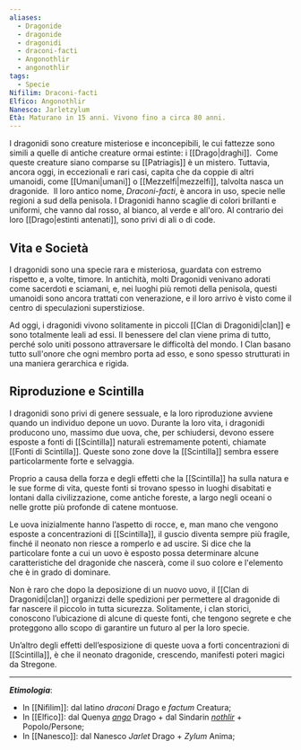 ```yaml
---
aliases:
  - Dragonide
  - dragonide
  - dragonidi
  - draconi-facti
  - Angonothlir
  - angonothlir
tags:
  - Specie
Nifilim: Draconi-facti
Elfico: Angonothlir
Nanesco: Jarletzylum
Età: Maturano in 15 anni. Vivono fino a circa 80 anni.
---
```

I dragonidi sono creature misteriose e inconcepibili, le cui fattezze sono simili a quelle di antiche creature ormai estinte: i [[Drago|draghi]]. 
Come queste creature siano comparse su [[Patriagis]] è un mistero. Tuttavia, ancora oggi, in eccezionali e rari casi, capita che da coppie di altri umanoidi, come [[Umani|umani]] o [[Mezzelfi|mezzelfi]], talvolta nasca un dragonide. 
Il loro antico nome, *Draconi-facti*, è ancora in uso, specie nelle regioni a sud della penisola. I Dragonidi hanno scaglie di colori brillanti e uniformi, che vanno dal rosso, al bianco, al verde e all'oro. Al contrario dei loro [[Drago|estinti antenati]], sono privi di ali o di code.

## Vita e Società

I dragonidi sono una specie rara e misteriosa, guardata con estremo rispetto e, a volte, timore. In antichità, molti Dragonidi venivano adorati come sacerdoti e sciamani, e, nei luoghi più remoti della penisola, questi umanoidi sono ancora trattati con venerazione, e il loro arrivo è visto come il centro di speculazioni superstiziose. 

Ad oggi, i dragonidi vivono solitamente in piccoli [[Clan di Dragonidi|clan]] e sono totalmente leali ad essi. Il benessere del clan viene prima di tutto, perché solo uniti possono attraversare le difficoltà del mondo. I Clan basano tutto sull'onore che ogni membro porta ad esso, e sono spesso strutturati in una maniera gerarchica e rigida.

## Riproduzione e Scintilla

I dragonidi sono privi di genere sessuale, e la loro riproduzione avviene quando un individuo depone un uovo. Durante la loro vita, i dragonidi producono uno, massimo due uova, che, per schiudersi, devono essere esposte a fonti di [[Scintilla]] naturali estremamente potenti, chiamate [[Fonti di Scintilla]].  Queste sono zone dove la [[Scintilla]] sembra essere particolarmente forte e selvaggia. 

Proprio a causa della forza e degli effetti che la [[Scintilla]] ha sulla natura e le sue forme di vita, queste fonti si trovano spesso in luoghi disabitati e lontani dalla civilizzazione, come antiche foreste, a largo negli oceani o nelle grotte più profonde di catene montuose.  

Le uova inizialmente hanno l’aspetto di rocce, e, man mano che vengono esposte a concentrazioni di [[Scintilla]], il guscio diventa sempre più fragile, finché il neonato non riesce a romperlo e ad uscire. Si dice che la particolare fonte a cui un uovo è esposto possa determinare alcune caratteristiche del dragonide che nascerà, come il suo colore e l'elemento che è in grado di dominare. 

Non è raro che dopo la deposizione di un nuovo uovo, il [[Clan di Dragonidi|clan]] organizzi delle spedizioni per permettere al dragonide di far nascere il piccolo in tutta sicurezza. Solitamente, i clan storici, conoscono l’ubicazione di alcune di queste fonti, che tengono segrete e che proteggono allo scopo di garantire un futuro al per la loro specie. 

Un’altro degli effetti dell’esposizione di queste uova a forti concentrazioni di [[Scintilla]], è che il neonato dragonide, crescendo, manifesti poteri magici da Stregone.

---
***Etimologia***: 
- In [[Nifilim]]: dal latino *draconi* Drago e *factum* Creatura; 
- In [[Elfico]]: dal Quenya [*ango*](https://www.elfdict.com/wt/250082) Drago + dal Sindarin [*nothlir*](https://www.elfdict.com/wt/518769) + Popolo/Persone; 
- In [[Nanesco]]: dal Nanesco *Jarlet* Drago + *Zylum* Anima; 